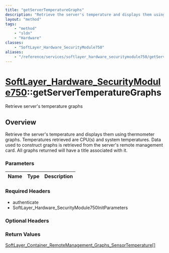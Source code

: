 ```yaml
---
title: "getServerTemperatureGraphs"
description: "Retrieve the server's temperature and displays them using thermometer graphs.  Temperatures retrieved are CPU(s) and sys... "
layout: "method"
tags:
    - "method"
    - "sldn"
    - "Hardware"
classes:
    - "SoftLayer_Hardware_SecurityModule750"
aliases:
    - "/reference/services/softlayer_hardware_securitymodule750/getServerTemperatureGraphs"
---
```

# [SoftLayer_Hardware_SecurityModule750](/reference/services/SoftLayer_Hardware_SecurityModule750)::getServerTemperatureGraphs

Retrieve server's temperature graphs


## Overview 
Retrieve the server's temperature and displays them using thermometer graphs.  Temperatures retrieved are CPU(s) and system temperatures.  Data used to construct graphs is retrieved from the server's remote management card.  All graphs returned will have a title associated with it. 

### Parameters 
|Name | Type | Description |
| --- | --- | --- |


### Required Headers
* authenticate
* SoftLayer_Hardware_SecurityModule750InitParameters

### Optional Headers

### Return Values
<a href='/reference/datatypes/SoftLayer_Container_RemoteManagement_Graphs_SensorTemperature'>SoftLayer_Container_RemoteManagement_Graphs_SensorTemperature[] </a>

